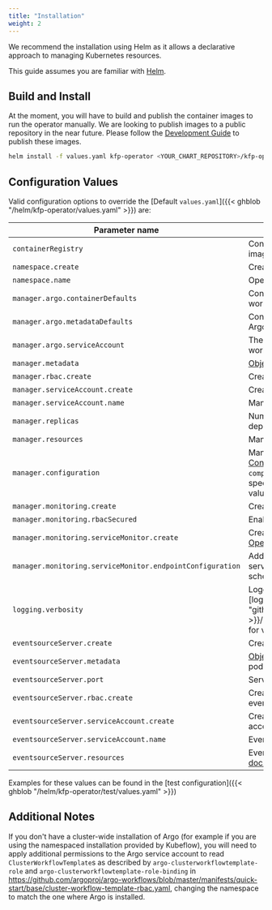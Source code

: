 ```yaml
---
title: "Installation"
weight: 2
---
```


We recommend the installation using Helm as it allows a declarative approach to managing Kubernetes resources.

This guide assumes you are familiar with [Helm](https://helm.sh/).

## Build and Install

At the moment, you will have to build and publish the container images to run the operator manually.
We are looking to publish images to a public repository in the near future.
Please follow the [Development Guide](https://github.com/sky-uk/kfp-operator/blob/master/DEVELOPMENT.md#building-and-publishing) to publish these images.

```bash
helm install -f values.yaml kfp-operator <YOUR_CHART_REPOSITORY>/kfp-operator
```

## Configuration Values

Valid configuration options to override the [Default `values.yaml`]({{< ghblob "/helm/kfp-operator/values.yaml" >}}) are:

| Parameter name                                            | Description                                                                                                                                                                                                         |
|-----------------------------------------------------------|---------------------------------------------------------------------------------------------------------------------------------------------------------------------------------------------------------------------|
| `containerRegistry`                                       | Container Registry base path for all container images                                                                                                                                                               |
| `namespace.create`                                        | Create the namespace for the operator                                                                                                                                                                               |
| `namespace.name`                                          | Operator namespace name                                                                                                                                                                                             |
| `manager.argo.containerDefaults`                          | Container Spec defaults to be used for Argo workflow pods created by the operator                                                                                                                                   |
| `manager.argo.metadataDefaults`                           | Container Metadata defaults to be used for Argo workflow pods created by the operator                                                                                                                               |
| `manager.argo.serviceAccount`                             | The [k8s Service account](https://kubernetes.io/docs/tasks/configure-pod-container/configure-service-account/) used to run Argo workflows                                                                           |
| `manager.metadata`                                        | [Object Metadata](https://kubernetes.io/docs/reference/kubernetes-api/common-definitions/object-meta/#ObjectMeta) for the manager's pods                                                                            |
| `manager.rbac.create`                                     | Create roles and rolebindings for the operator                                                                                                                                                                      |
| `manager.serviceAccount.create`                           | Create the manager's service account                                                                                                                                                                                |
| `manager.serviceAccount.name`                             | Manager service account's name                                                                                                                                                                                      |
| `manager.replicas`                                        | Number of replicas for the manager deployment                                                                                                                                                                       |
| `manager.resources`                                       | Manager resources as per [k8s documentation](https://kubernetes.io/docs/reference/kubernetes-api/workload-resources/pod-v1/#resources)                                                                              |
| `manager.configuration`                                   | Manager configuration as defined in [Configuration](../../reference/configuration) (note that you can omit `compilerImage` and `kfpSdkImage` when specifying `containerRegistry` as default values will be applied) |
| `manager.monitoring.create`                               | Create the manager's monitoring resources                                                                                                                                                                           |
| `manager.monitoring.rbacSecured`                          | Enable addtional RBAC-based security                                                                                                                                                                                |
| `manager.monitoring.serviceMonitor.create`                | Create a ServiceMonitor for the [Prometheus Operator](https://github.com/prometheus-operator/prometheus-operator)                                                                                                   |
| `manager.monitoring.serviceMonitor.endpointConfiguration` | Additional configuration to be used in the service monitor endpoint (path, port and scheme are provided)                                                                                                            |
| `logging.verbosity`                                       | Logging verbosity for all components. See the [logging documentation]({{< param "github_project_repo" >}}/blob/master/CONTRIBUTING.md#logging) for valid values                                                     |
| `eventsourceServer.create`                                | Create the [Argo-Events eventsource server](../../reference/run-completion)                                                                                                                                         |
| `eventsourceServer.metadata`                              | [Object Metadata](https://kubernetes.io/docs/reference/kubernetes-api/common-definitions/object-meta/#ObjectMeta) for the eventsource server's pods                                                                 |
| `eventsourceServer.port`                                  | Service port of the eventsource server                                                                                                                                                                              |
| `eventsourceServer.rbac.create`                           | Create roles and rolebindings for the eventsource server                                                                                                                                                            |
| `eventsourceServer.serviceAccount.create`                 | Create the eventsource server's service account                                                                                                                                                                     |
| `eventsourceServer.serviceAccount.name`                   | Eventsource server's service account                                                                                                                                                                                |
| `eventsourceServer.resources`                             | Eventsource server resources as per [k8s documentation](https://kubernetes.io/docs/reference/kubernetes-api/workload-resources/pod-v1/#resources)                                                                   |

Examples for these values can be found in the [test configuration]({{< ghblob "/helm/kfp-operator/test/values.yaml" >}})

## Additional Notes

If you don't have a cluster-wide installation of Argo (for example if you are using the namespaced installation provided by Kubeflow), you will need to apply additional permissions to the Argo service account to read `ClusterWorkflowTemplate`s as described by `argo-clusterworkflowtemplate-role` and `argo-clusterworkflowtemplate-role-binding` in https://github.com/argoproj/argo-workflows/blob/master/manifests/quick-start/base/cluster-workflow-template-rbac.yaml, changing the namespace to match the one where Argo is installed.  
